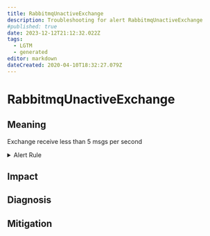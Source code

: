 ```yaml
---
title: RabbitmqUnactiveExchange
description: Troubleshooting for alert RabbitmqUnactiveExchange
#published: true
date: 2023-12-12T21:12:32.022Z
tags: 
  - LGTM
  - generated
editor: markdown
dateCreated: 2020-04-10T18:32:27.079Z
---
```


# RabbitmqUnactiveExchange

## Meaning
[//]: # "Short paragraph that explains what the alert means"
Exchange receive less than 5 msgs per second

<details>
  <summary>Alert Rule</summary>

{{% rule "rabbitmq/kbudde-rabbitmq-exporter.yml" "RabbitmqUnactiveExchange" %}}

<!-- Rule when generated

```yaml
alert: RabbitmqUnactiveExchange
expr: rate(rabbitmq_exchange_messages_published_in_total{exchange="my-exchange"}[1m]) < 5
for: 2m
labels:
    severity: warning
annotations:
    summary: RabbitMQ unactive exchange (instance {{ $labels.instance }})
    description: |-
        Exchange receive less than 5 msgs per second
          VALUE = {{ $value }}
          LABELS = {{ $labels }}
    runbook: https://github.com/srerun/prometheus-alerts/blob/main/content/runbooks/kbudde-rabbitmq-exporter/RabbitmqUnactiveExchange.md

```

-->

</details>


## Impact
[//]: # "What could / will happen if the alert is not addressed"



## Diagnosis
[//]: # "Steps to take to identify the cause of the problem"



## Mitigation
[//]: # "The steps necessary to resolve the alert"
